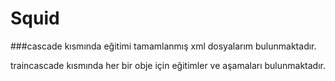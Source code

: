 # Squid 
###cascade 
kısmında eğitimi tamamlanmış xml dosyalarım bulunmaktadır.

traincascade kısmında her bir obje için eğitimler ve aşamaları bulunmaktadır.


